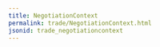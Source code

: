 ```yaml
---
title: NegotiationContext
permalink: trade/NegotiationContext.html
jsonid: trade_negotiationcontext
---
```

